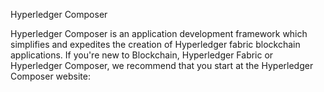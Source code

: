 Hyperledger Composer

Hyperledger Composer is an application development framework which simplifies and expedites the creation of Hyperledger fabric blockchain applications. If you're new to Blockchain, Hyperledger Fabric or Hyperledger Composer, we recommend that you start at the Hyperledger Composer website:

